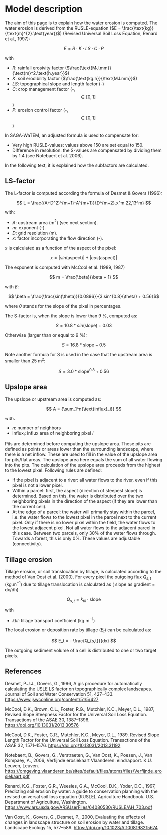 # Model description

The aim of this page is to explain how the water erosion is computed. The 
water erosion is derived from the RUSLE-equation 
($E = \frac{\text{kg}}{\text{m}^{2}.\text{year}}$) (Revised
Universal Soil Loss Equation, Renard et al., 1997):

$$ E = R \cdot K \cdot LS \cdot C \cdot P $$

with

- $R$: rainfall erosivity factor ($\frac{\text{MJ.mm}}{\text{m}^2.\text{h.year}}$)
- $K$: soil erodibility factor ($\frac{\text{kg.h}}{\text{MJ.mm}}$)
- $LS$: topographical slope and length factor (-)
- $C$: crop management factor (-, $$\in [0,1]$$)
- $P$: erosion control factor (-, $$\in [0,1]$$)

In SAGA-WaTEM, an adjusted formula is used to compensate for:

- Very high RUSLE-values: values above 150 are set equal to 150.
- Difference in resolution: the S-values are compensated by 
  dividing them by 1.4 (see Notebaert et al. 2006).

In the following text, it is explained how the subfactors are calculated.

## LS-factor

The L-factor is computed according the formula of Desmet & Govers (1996):

$$ L = \frac{(A+D^2)^{m+1}-A^{m+1}}{D^{m+2}.x^m.22,13^m} $$

with: 

- $A$: upstream area (m$^2$) (see next section).
- $m$: exponent (-).
- $D$: grid resolution (m).
- $x$: factor incorporating the flow direction (-).

$x$ is calculated as a function of the aspect of the pixel:

$$ x = |sin(\text{aspect})| + |cos(\text{aspect})|$$

The exponent is computed with McCool et al. (1989, 1987)

$$ m = \frac{\beta}{\beta + 1} $$

with $\beta$:

$$ \beta = \frac{\frac{sin(\theta)}{0.0896}}{3.sin^{0.8}(\theta) + 0.56}$$

where $\theta$ stands for the slope of the pixel in percentages.

The S-factor is, when the slope is lower than 9 %, computed as:

$$ S = 10.8 * sin(\text{slope}) + 0.03 $$

Otherwise (larger than or equal to 9 %):

$$ S = 16.8 * \text{slope} - 0.5 $$

Note another formula for S is used in the case that the upstream area is 
smaller than 25 m$^2$: 

$$ S = 3.0 * \text{slope}^{0.8} + 0.56 $$

## Upslope area

The upslope or upstream area is computed as:

$$ A = {\sum_1^n{\text{influx}_i}} $$

with:
- $n$: number of neighbors
- influx$_i$: influx area of neighboring pixel $i$

Pits are determined before computing the upslope area. These pits are defined 
as points or areas lower than the surrounding landscape, where there is a net
inflow. These are used to fill in the value of the upslope area for pits/flat
areas. The upslope area here equals the sum of all water flowing into the pits.
The calculation of the upslope area proceeds from the highest to the lowest 
pixel. Following rules are defined:

- If the pixel is adjacent to a river: all water flows to the river, even if 
  this pixel is not a lower pixel.
- Within a parcel: first, the aspect (direction of steepest slope) is 
  determined. Based on this, the water is distributed over the two neighboring
  pixels in the direction of the aspect (if they are lower than the current 
  cell).
- At the edge of a parcel: the water will primarily stay within the parcel, 
  i.e. the water flows to the lowest pixel in the parcel next to the current 
  pixel. Only if there is no lower pixel within the field, the water flows to 
  the lowest adjacent pixel. Not all water flows to the adjacent parcel in
  this case. Between two parcels, only 30% of the water flows through. Towards 
  a forest, this is only 0%. These values are adjustable (connectivity).

  
## Tillage erosion

Tillage erosion, or soil translocation by tillage, is calculated according to
the method of Van Oost et al. (2000). For every pixel the outgoing flux
$Q_{s,t}$ (kg.m$^{-1}$) due to tillage translocation is calculated as (
slope as gradient = dx/dh)

$$ Q_{s,t} = k_{til} \cdot \text{slope} $$

with

- $ktil$: tillage transport coefficient (kg.m$^{-1}$)

The local erosion or deposition rate by tillage ($E_t$) can be calculated 
as:

$$ E_t = - \frac{Q_{s,t}}{dx} $$

The outgoing sediment volume of a cell is distributed to one or two target 
pixels.

## References

Desmet, P.J.J., Govers, G., 1996, A gis procedure for automatically
calculating the USLE LS factor on topographically complex landscapes.
Journal of Soil and Water Conservation 51, 427–433.
https://www.jswconline.org/content/51/5/427

McCool, D.K., Brown, C.L., Foster, R.G., Mutchler, K.C., Meyer, D.L., 1987,
Revised Slope Steepness Factor for the Universal Soil Loss Equation. 
Transactions of the ASAE 30, 1387–1396. https://doi.org/10.13031/2013.30576

McCool, D.K., Foster, G.R., Mutchler, K.C., Meyer, D.L., 1989. Revised Slope
Length Factor for the Universal Soil Loss Equation. Transactions of the 
ASAE 32, 1571–1576. https://doi.org/10.13031/2013.31192

Notebaert, B., Govers, G., Verstraeten, G., Van Oost, K., Poesen, J., Van
Rompaey, A., 2006, Verfijnde erosiekaart Vlaanderen: eindrapport. K.U.
Leuven, Leuven.
https://omgeving.vlaanderen.be/sites/default/files/atoms/files/Verfijnde_erosiekaart.pdf

Renard, K.G., Foster, G.R., Weesies, G.A., McCool, D.K., Yoder, D.C.,
1997, Predicting soil erosion by water: a guide to conservation planning with
the revised universal soil loss equation (RUSLE), Agriculture Handbook. U.S.
Department of Agriculture, Washington.
https://www.ars.usda.gov/ARSUserFiles/64080530/RUSLE/AH_703.pdf

Van Oost, K., Govers, G., Desmet, P., 2000, Evaluating the effects of changes
in landscape structure on soil erosion by water and tillage. Landscape 
Ecology 15, 577–589. https://doi.org/10.1023/A:1008198215674